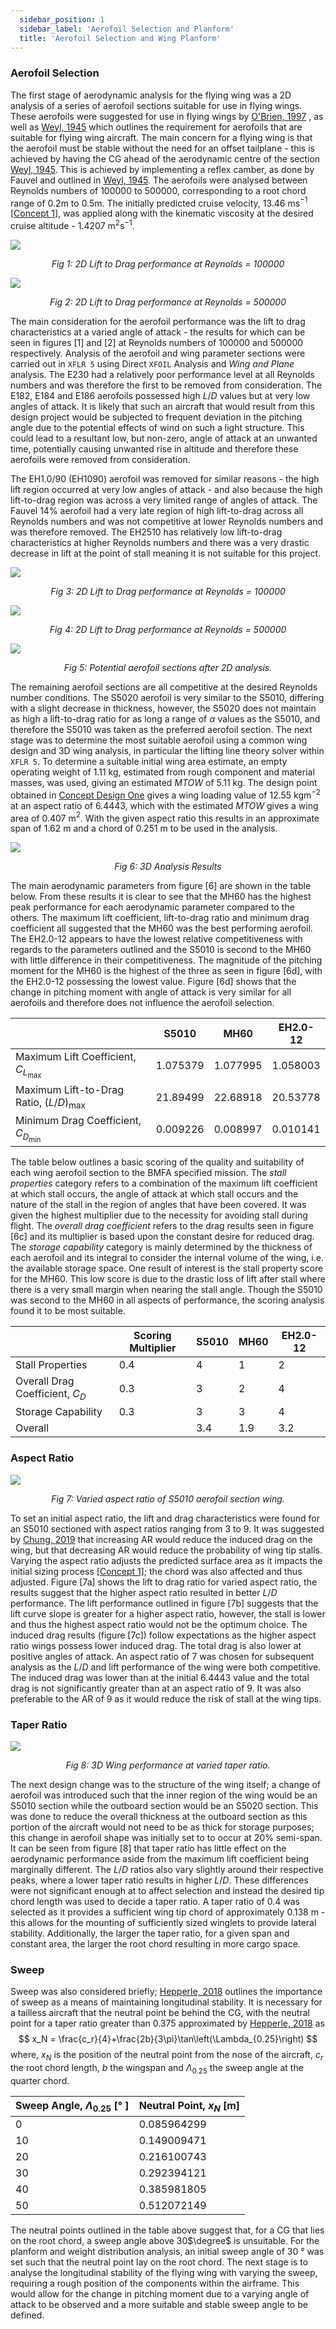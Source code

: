 ```yaml
---
  sidebar_position: 1
  sidebar_label: 'Aerofoil Selection and Planform'
  title: 'Aerofoil Selection and Wing Planform'
---
```

### Aerofoil Selection
The first stage of aerodynamic analysis for the flying wing was a 2D analysis of a series of aerofoil sections suitable for use in flying wings. These aerofoils were suggested for use in flying wings by [O'Brien, 1997](/docs/references) , as well as [Weyl, 1945](/docs/references) which outlines the requirement for aerofoils that are suitable for flying wing aircraft. The main concern for a flying wing is that the aerofoil must be stable without the need for an offset tailplane - this is achieved by having the CG ahead of the aerodynamic centre of the section [Weyl, 1945](/docs/references). This is achieved by implementing a reflex camber, as done by Fauvel and outlined in [Weyl, 1945](/docs/references). The aerofoils were analysed between Reynolds numbers of 100000 to 500000, corresponding to a root chord range of 0.2m to 0.5m. The initially predicted cruise velocity, 13.46 ms$^{−1}$ [[Concept 1](/docs/Concept1/sizing)], was applied along with the kinematic viscosity at the desired cruise altitude - 1.4207 m$^2$s$^{−1}$.

![](/img/concept2/L_D_100k.png)<center><i>Fig 1: 2D Lift to Drag performance at Reynolds =
100000</i></center>

![](/img/concept2/L_D_500k.png)<center><i>Fig 2: 2D Lift to Drag performance at Reynolds =
500000</i></center>

The main consideration for the aerofoil performance was the lift to drag characteristics at a varied angle of attack - the results for which can be seen in figures [1] and [2] at Reynolds numbers of 100000 and 500000 respectively. Analysis of the aerofoil and wing parameter sections were carried out in `XFLR 5` using Direct `XFOIL` Analysis and *Wing and Plane* analysis. The E230 had a relatively poor performance level at all Reynolds numbers and was therefore the first to be removed from consideration. The E182, E184 and E186 aerofoils possessed high $L/D$ values but at very low angles of attack. It is likely that such an aircraft that would result from this design project would be subjected to frequent deviation in the pitching angle due to the potential effects of wind on such a light structure. This could lead to a resultant low, but non-zero, angle of attack at an unwanted time, potentially causing unwanted rise in altitude and therefore these aerofoils were removed from consideration.

The EH1.0/90 (EH1090) aerofoil was removed for similar reasons - the high lift region occurred at very low angles of attack - and also because the high lift-to-drag region was across a very limited range of angles of attack. The Fauvel 14% aerofoil had a very late region of high lift-to-drag across all Reynolds numbers and was not competitive at lower Reynolds numbers and was therefore removed. The EH2510 has relatively low lift-to-drag characteristics at higher Reynolds numbers and there was a very drastic decrease in lift at the point of stall meaning it is not suitable for this project.

![](/img/concept2/L_D_100k_Reduced.png)<center><i>Fig 3: 2D Lift to Drag performance at Reynolds = 100000</i></center>

![](/img/concept2/L_D_500k_Reduced.png)<center><i>Fig 4: 2D Lift to Drag performance at Reynolds = 500000</i></center>

![](/img/concept2/aerofoils.png)<center><i>Fig 5: Potential aerofoil sections after 2D analysis.</i></center>

The remaining aerofoil sections are all competitive at the desired Reynolds number conditions. The S5020 aerofoil is very similar to the S5010, differing with a slight decrease in thickness, however, the S5020 does not maintain as high a lift-to-drag ratio for as long a range of $\alpha$ values as the S5010, and therefore the S5010 was taken as the preferred aerofoil section. The next stage was to determine the most suitable aerofoil using a common wing design and 3D wing analysis, in particular the lifting line theory solver within `XFLR 5`. To determine a suitable initial wing area estimate, an empty operating weight of 1.11 kg, estimated from rough component and material masses, was used, giving an estimated *MTOW* of 5.11 kg. The design point obtained in [Concept Design One](/docs/Concept1/sizing) gives a wing loading value of 12.55 kgm$^{−2}$ at an aspect ratio of 6.4443, which with the estimated *MTOW* gives a wing area of 0.407 m$^2$. With the given aspect ratio this results in an approximate span of 1.62 m and a chord of 0.251 m to be used in the analysis.

![](/img/concept2/3d_analysis.png)<center><i>Fig 6: 3D Analysis Results</i></center>

The main aerodynamic parameters from figure [6] are shown in the table below. From these results it is clear to see that the MH60 has the highest peak performance for each aerodynamic parameter compared to the others. The maximum lift coefficient, lift-to-drag ratio and minimum drag coefficient all suggested that the MH60 was the best performing aerofoil. The EH2.0-12 appears to have the lowest relative competitiveness with regards to the parameters outlined and the S5010 is second to the MH60 with little difference in their competitiveness. The magnitude of the pitching moment for the MH60 is the highest of the three as seen in figure [6d], with the EH2.0-12 possessing the lowest value. Figure [6d] shows that the change in pitching moment with angle of attack is very similar for all aerofoils and therefore does not influence the aerofoil selection.

|                                                             |S5010     |MH60      |EH2.0-12|
|-------------------------------------------------------------|----------|----------|----------|
|Maximum Lift Coefficient, $C_{L_\mathrm{max}}$               |1.075379  |1.077995  |1.058003|
|Maximum Lift-to-Drag Ratio, $\left(L/D\right)_\mathrm{max}$  |21.89499  |22.68918  |20.53778|
|Minimum Drag Coefficient, $C_{D_\mathrm{min}}$               |0.009226  |0.008997  |0.010141|

The table below outlines a basic scoring of the quality and suitability of each wing aerofoil section to the BMFA specified mission. The *stall properties* category refers to a combination of the maximum lift coefficient at which stall occurs, the angle of attack at which stall occurs and the nature of the stall in the region of angles that have been covered. It was given the highest multiplier due to the necessity for avoiding stall during flight. The *overall drag coefficient* refers to the drag results seen in figure [6c] and its multiplier is based upon the constant desire for reduced drag. The *storage capability* category is mainly determined by the thickness of each aerofoil and its integral to consider the internal volume of the wing, i.e. the available storage space. One result of interest is the stall property score for the MH60. This low score is due to the drastic loss of lift after stall where there is a very small margin when nearing the stall angle. Though the S5010 was second to the MH60 in all aspects of performance, the scoring analysis found it to be most suitable.

|                                 |Scoring Multiplier  |S5010  |MH60  |EH2.0-12|
|---------------------------------|--------------------|-------|------|----------|
|Stall Properties                 |0.4                 |4      |1     |2|
|Overall Drag Coefficient, $C_D$  |0.3                 |3      |2     |4|
|Storage Capability               |0.3                 |3      |3     |4|
|Overall                          |                    |3.4    |1.9   |3.2|

### Aspect Ratio

![](/img/concept2/AR_analysis.png)<center><i>Fig 7: Varied aspect ratio of S5010 aerofoil section wing.</i></center>

To set an initial aspect ratio, the lift and drag characteristics were found for an S5010 sectioned with aspect ratios ranging from 3 to 9. It was suggested by [Chung, 2019](/docs/references) that increasing AR would reduce the induced drag on the wing, but that decreasing AR would reduce the probability of wing tip stalls. Varying the aspect ratio adjusts the predicted surface area as it impacts the initial sizing process [[Concept 1]](/docs/Concept1/sizing); the chord was also affected and thus adjusted. Figure [7a] shows the lift to drag ratio for varied aspect ratio, the results suggest that the higher aspect ratio resulted in better $L/D$ performance. The lift performance outlined in figure [7b] suggests that the lift curve slope is greater for a higher aspect ratio, however, the stall is lower and thus the highest aspect ratio would not be the optimum choice. The induced drag results (figure [7c]) follow expectations as the higher aspect ratio wings possess lower induced drag. The total drag is also lower at positive angles of attack. An aspect ratio of 7 was chosen for subsequent analysis as the $L/D$ and lift performance of the wing were both competitive. The induced drag was lower than at the initial 6.4443 value and the total drag is not significantly greater than at an aspect ratio of 9. It was also preferable to the AR of 9 as it would reduce the risk of stall at the wing tips.

### Taper Ratio

![](/img/concept2/taper.png)<center><i>Fig 8: 3D Wing performance at varied taper ratio.</i></center>

The next design change was to the structure of the wing itself; a change of aerofoil was introduced such that the inner region of the wing would be an S5010 section while the outboard section would be an S5020 section. This was done to reduce the overall thickness at the outboard section as this portion of the aircraft would not need to be as thick for storage purposes; this change in aerofoil shape was initially set to to occur at 20% semi-span. It can be seen from figure [8] that taper ratio has little effect on the aerodynamic performance aside from the maximum lift coefficient being marginally different. The $L/D$ ratios also vary slightly around their respective peaks, where a lower taper ratio results in higher $L/D$. These differences were not significant enough at to affect selection and instead the desired tip chord length was used to decide a taper ratio. A taper ratio of 0.4 was selected as it provides a sufficient wing tip chord of approximately 0.138 m - this allows for the mounting of sufficiently sized winglets to provide lateral stability. Additionally, the larger the taper ratio, for a given span and constant area, the larger the root chord resulting in more cargo space.

### Sweep

Sweep was also considered briefly; [Hepperle, 2018](/docs/references) outlines the importance of sweep as a means of maintaining longitudinal stability. It is necessary for a tailless aircraft that the neutral point be behind the CG, with the neutral point for a taper ratio greater than 0.375 approximated by [Hepperle, 2018](/docs/references) as
$$
x_N = \frac{c_r}{4}+\frac{2b}{3\pi}\tan\left(\Lambda_{0.25}\right)
$$
where, $x_N$ is the position of the neutral point from the nose of the aircraft, $c_r$ the root chord length, $b$ the wingspan and $\Lambda_{0.25}$ the sweep angle at the quarter chord.

|Sweep Angle, $\Lambda_{0.25}$ \[° \]  |Neutral Point, $x_N$ \[m\]|
|--------------------------------------|----------------------------|
|0                                     |0.085964299|
|10                                    |0.149009471|
|20                                    |0.216100743|
|30                                    |0.292394121|
|40                                    |0.385981805|
|50                                    |0.512072149|

The neutral points outlined in the table above suggest that, for a CG that lies on the root chord, a sweep angle above 30$\degree$ is unsuitable. For the planform and weight distribution analysis, an initial sweep angle of 30 ° was set such that the neutral point lay on the root chord. The next stage is to analyse the longitudinal stability of the flying wing with varying the sweep, requiring a rough position of the components within the airframe. This would allow for the change in pitching moment due to a varying angle of attack to be observed and a more suitable and stable sweep angle to be defined.